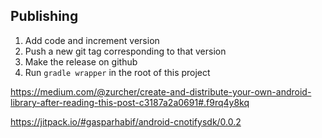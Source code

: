 ## Publishing
1. Add code and increment version
2. Push a new git tag corresponding to that version
3. Make the release on github
4. Run `gradle wrapper` in the root of this project

https://medium.com/@zurcher/create-and-distribute-your-own-android-library-after-reading-this-post-c3187a2a0691#.f9rq4y8kq

https://jitpack.io/#gasparhabif/android-cnotifysdk/0.0.2
